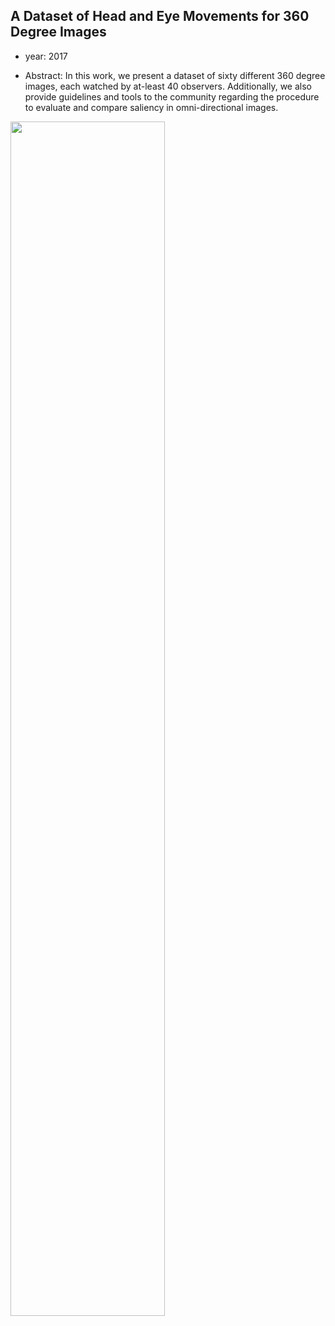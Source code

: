 ## A Dataset of Head and Eye Movements for 360 Degree Images

- year: 2017

- Abstract: In this work, we present a dataset of sixty different 360 degree images, each watched by at-least 40 observers. Additionally, we also provide guidelines and tools to the community regarding the procedure to evaluate and compare saliency in omni-directional images.

<img src="https://github.com/VLISLAB/360-DL-Survey/blob/main/Images/eyemovedataset.png" width="70%" height="70%">
